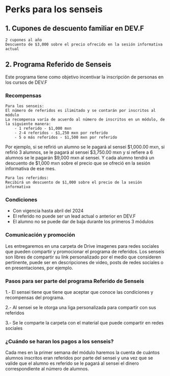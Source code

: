 # Perks para los senseis

## 1. Cupones de descuento familiar en DEV.F
    2 cupones al año
    Descuento de $3,000 sobre el precio ofrecido en la sesión informativa actual

## 2. Programa Referido de Senseis

Este programa tiene como objetivo incentivar la inscripción de personas en los cursos de DEV.F

### Recompensas

    Para los senseis:
    El número de referidos es ilimitado y se contarán por inscritos al módulo
    La recompensa varía de acuerdo al número de inscritos en un módulo, de la siguiente manera:
        - 1 referido - $1,000 mxn
        - 2-4 referidos - $1,250 mxn por referido
        - 5 o más referidos - $1,500 mxn por referido 
   
Por ejemplo, si se refirió un alumno se le pagará al sensei $1,000.00 mxn, si refirió 3 alumnos, se le pagará al sensei $3,750.00 mxn y si refiere a 6 alumnos se le pagarán $9,000 mxn al sensei. Y cada alumno tendrá un descuento de $1,000 mxn sobre el precio que se ofreció en la sesión informativa de ese mes.

    Para los referidos:
    Recibirá un descuento de $1,000 sobre el precio de la sesión informativa

### Condiciones
- Con vigencia hasta abril del 2024
- El referido no puede ser un lead actual o anterior en DEV.F
- El alumno no se puede dar de baja durante los primeros 3 módulos

### Comunicación y promoción

Les entregaremos en una carpeta de Drive imagenes para redes sociales que pueden compartir y promocionar el programa de referidos.
Los senseis son libres de compartir su link personalizado por el medio que consideren pertinente, puede ser en descripciones de video, posts de redes sociales o en presentaciones, por ejemplo.

### Pasos para ser parte del programa Referido de Senseis
1.- El sensei tiene que tiene que aceptar que conoce las condiciones y recompensas del programa.

2.- Al sensei se le otorga una liga personalizada para compartir con sus referidos

3.- Se le comparte la carpeta con el material que puede compartir en redes sociales

### ¿Cuándo se haran los pagos a los senseis?
Cada mes en la primer semana del módulo haremos la cuenta de cuántos alumnos inscritos eran referidos por parte del sensei y una vez que se valide que el alumno es referido se le pagará al sensei el dinero correspondiente al número de alumnos.